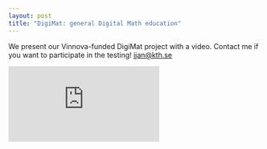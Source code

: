 ```yaml
---
layout: post
title: "DigiMat: general Digital Math education"
---
```


We present our Vinnova-funded DigiMat project with a video. Contact me if you want to participate in the testing! jjan@kth.se

<iframe src="https://www.youtube.com/embed/dqIZdSBIv6E" frameborder="0" allow="accelerometer; autoplay; encrypted-media; gyroscope; picture-in-picture" allowfullscreen></iframe>
